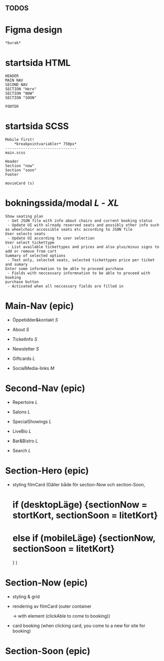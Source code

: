 ## TODOS

# Figma design 
    *burak*

# startsida HTML
    
    HEADER
    MAIN NAV
    SECOND NAV
    SECTION "Hero"
    SECTION "NOW"
    SECTION "SOON"

    FOOTER

# startsida SCSS
    Mobile first!
        *breakpointvariabler* 750px*
    --------------------------------
    main.scss

    Header
    Section "now"
    Section "soon"
    Footer

    movieCard (s)

# bokningssida/modal *L* - *XL*
    Show seating plan
     - Get JSON file with info about chairs and current booking status
     - Update UI with already reserved seats and possibly other info such as wheelchair accessible seats etc according to JSON file 
    User selects seats
     - Update UI according to user selection
    User select tickettype
     - List available tickettypes and prices and also plus/minus signs to add or remove from cart
    Summary of selected options
     - Text only, selected seats, selected tickettypes price per ticket and sumary
    Enter some information to be able to proceed purchase
     - Fields with neccessary informnation to be able to proceed with booking
    purchase button
     - Activated when all neccessary fields are filled in


# Main-Nav (epic)

* Öppetidder&kontakt *S* 

* About *S*

* TicketInfo  *S*

* Newsletter *S*

* Giftcards *L*

* SocialMedia-links *M*


# Second-Nav (epic)

* Repertoire *L*

* Salons *L*

* SpecialShowings *L*

* LiveBio *L*

* Bar&Bistro *L*

* Search *L*


# Section-Hero (epic) 




* styling filmCard (Gäller både för section-Now och section-Soon, 
  # if (desktopLäge) {sectionNow = stortKort, sectionSoon = litetKort} 
  # else if (mobileLäge) {sectionNow, sectionSoon = litetKort}
  } ) 

# Section-Now (epic)

* styling & grid

* rendering av filmCard (outer container <div> -> with <a> element (clickAble to come to booking))

* card booking (when clicking card, you come to a new for site for booking)


# Section-Soon (epic) 

